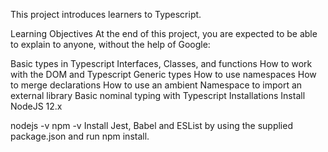 This project introduces learners to Typescript.

Learning Objectives
At the end of this project, you are expected to be able to explain to anyone, without the help of Google:

Basic types in Typescript
Interfaces, Classes, and functions
How to work with the DOM and Typescript
Generic types
How to use namespaces
How to merge declarations
How to use an ambient Namespace to import an external library
Basic nominal typing with Typescript
Installations
Install NodeJS 12.x

nodejs -v
npm -v
Install Jest, Babel and ESList by using the supplied package.json and run npm install.
